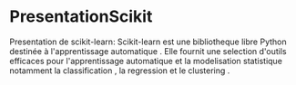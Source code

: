 # PresentationScikit
Presentation de scikit-learn:
Scikit-learn est une bibliotheque libre Python destinée à l'apprentissage automatique . 
Elle fournit une selection d'outils efficaces pour l'apprentissage automatique et la modelisation statistique notamment la classification ,
la regression et le clustering .
